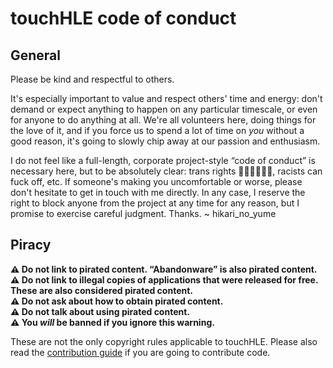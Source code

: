# touchHLE code of conduct

## General

Please be kind and respectful to others.

It's especially important to value and respect others' time and energy: don't demand or expect anything to happen on any particular timescale, or even for anyone to do anything at all. We're all volunteers here, doing things for the love of it, and if you force us to spend a lot of time on _you_ without a good reason, it's going to slowly chip away at our passion and enthusiasm.

I do not feel like a full-length, corporate project-style “code of conduct” is necessary here, but to be absolutely clear: trans rights 🏳️‍⚧️🏳️‍⚧️🏳️‍⚧️, racists can fuck off, etc. If someone's making you uncomfortable or worse, please don't hesitate to get in touch with me directly. In any case, I reserve the right to block anyone from the project at any time for any reason, but I promise to exercise careful judgment. Thanks. ~ hikari\_no\_yume

## Piracy

**⚠️ Do not link to pirated content. “Abandonware” is also pirated content.**<br>
**⚠️ Do not link to illegal copies of applications that were released for free. These are also considered pirated content.**<br>
**⚠️ Do not ask about how to obtain pirated content.**<br>
**⚠️ Do not talk about using pirated content.**<br>
**⚠️ You _will_ be banned if you ignore this warning.**<br>

These are not the only copyright rules applicable to touchHLE. Please also read the [contribution guide](CONTRIBUTING.md) if you are going to contribute code.
